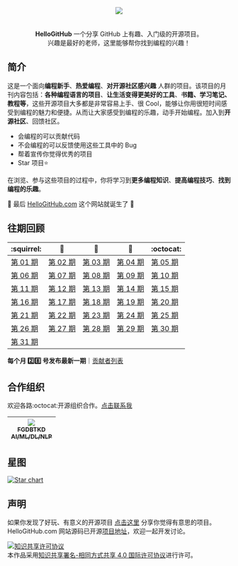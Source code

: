 

<p align="center">
  <img src="https://raw.githubusercontent.com/521xueweihan/img/master/hellogithub/logo/logo.png"/><br><br>
  <br><strong>HelloGitHub</strong> 一个分享 GitHub 上有趣、入门级的开源项目。<br>兴趣是最好的老师，这里能够帮你找到编程的兴趣！
</p>

## 简介
这是一个面向**编程新手**、**热爱编程**、**对开源社区感兴趣** 人群的项目。该项目的月刊内容包括：**各种编程语言的项目**、**让生活变得更美好的工具**、**书籍、学习笔记、教程等**，这些开源项目大多都是非常容易上手、很 Cool，能够让你用很短时间感受到编程的魅力和便捷。从而让大家感受到编程的乐趣，动手开始编程。加入到**开源社区**、回馈社区。
- 会编程的可以贡献代码
- 不会编程的可以反馈使用这些工具中的 Bug
- 帮着宣传你觉得优秀的项目
- Star 项目⭐️

在浏览、参与这些项目的过程中，你将学习到**更多编程知识**、**提高编程技巧**、**找到编程的乐趣**。

🎉 最后 [HelloGitHub.com](https://hellogithub.com) 这个网站就诞生了 🎉


## 往期回顾
| :squirrel: | :jack_o_lantern: | :beer: | :fish_cake: | :octocat: |
| ------- | ----- | ------------ | ------ | --------- |
| [第 01 期](/content/01/HelloGitHub01.md) | [第 02 期](/content/02/HelloGitHub02.md) | [第 03 期](/content/03/HelloGitHub03.md) | [第 04 期](/content/04/HelloGitHub04.md) | [第 05 期](/content/05/HelloGitHub05.md) |
| [第 06 期](/content/06/HelloGitHub06.md) | [第 07 期](/content/07/HelloGitHub07.md) | [第 08 期](/content/08/HelloGitHub08.md) | [第 09 期](/content/09/HelloGitHub09.md) | [第 10 期](/content/10/HelloGitHub10.md) |
| [第 11 期](/content/11/HelloGitHub11.md) | [第 12 期](/content/12/HelloGitHub12.md) | [第 13 期](/content/13/HelloGitHub13.md) | [第 14 期](/content/14/HelloGitHub14.md) | [第 15 期](/content/15/HelloGitHub15.md) |
| [第 16 期](/content/16/HelloGitHub16.md) | [第 17 期](/content/17/HelloGitHub17.md) | [第 18 期](/content/18/HelloGitHub18.md) | [第 19 期](/content/19/HelloGitHub19.md) | [第 20 期](/content/20/HelloGitHub20.md) |
| [第 21 期](/content/21/HelloGitHub21.md) | [第 22 期](/content/22/HelloGitHub22.md) | [第 23 期](/content/23/HelloGitHub23.md) | [第 24 期](/content/24/HelloGitHub24.md) | [第 25 期](/content/25/HelloGitHub25.md) |
| [第 26 期](/content/26/HelloGitHub26.md) | [第 27 期](/content/27/HelloGitHub27.md) | [第 28 期](/content/28/HelloGitHub28.md) | [第 29 期](/content/29/HelloGitHub29.md) | [第 30 期](/content/30/HelloGitHub30.md) |
| [第 31 期](/content/31/HelloGitHub31.md) |

**每个月 :two::eight: 号发布最新一期**｜[贡献者列表](https://github.com/521xueweihan/HelloGitHub/blob/master/content/contributors.md)

## 合作组织
欢迎各路:octocat:开源组织合作。[点击联系我](Mailto:595666367@qq.com)

<table>
  <thead>
    <tr>
      <th align="center" style="width: 80px;">
        <a href="https://github.com/FGDBTKD">
          <img src="https://avatars3.githubusercontent.com/u/40509403?s=80&v=4" style="max-width:100%;"><br>
          <sub><b>FGDBTKD</b></sub><br>
          <sub>AI/ML/DL/NLP</sub>
        </a><br>
      </th>
    </tr>
  </thead>
</table>


## 星图

[![Star chart](https://hellogithub.com/starchart/521xueweihan/HelloGitHub.svg)](https://hellogithub.com/starchart/521xueweihan/HelloGitHub)
                    
## 声明
如果你发现了好玩、有意义的开源项目 [点击这里](https://github.com/521xueweihan/HelloGitHub/issues/new) 分享你觉得有意思的项目。HelloGitHub.com 网站源码已开源[项目地址](https://github.com/521xueweihan/hellogithub.com)，欢迎一起开发讨论。

<a rel="license" href="http://creativecommons.org/licenses/by-sa/4.0/"><img alt="知识共享许可协议" style="border-width:0" src="https://i.creativecommons.org/l/by-sa/4.0/88x31.png" /></a><br />本作品采用<a rel="license" href="http://creativecommons.org/licenses/by-sa/4.0/">知识共享署名-相同方式共享 4.0 国际许可协议</a>进行许可。
